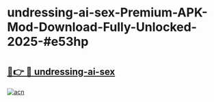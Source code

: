 # undressing-ai-sex-Premium-APK-Mod-Download-Fully-Unlocked-2025-#e53hp

# <h2><a href="https://bedroomkl.my?title=undressing-ai-sex&ref=1AP">🔗👉 🔴 undressing-ai-sex</a></h2>

[![acn](https://github.com/user-attachments/assets/0f9c940e-d8b0-45ae-aac7-cd30a18b3e1c)](https://bedroomkl.my?title=undressing-ai-sex&ref=1AP)


